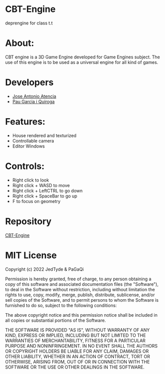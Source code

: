 # CBT-Engine
deprengine for class t.t

# About:
CBT engine is a 3D Game Engine developed for Game Engines subject. The use of this engine is to be used as a universal engine for all kind of games.

# Developers

- <a href="https://github.com/JedTyde">Jose Antonio Atencia</a>
- <a href="https://github.com/PaGaQi">Pau Garcia i Quiroga</a>

# Features:

- House rendered and texturized
- Controllable camera
- Editor Windows

# Controls:

- Right click to look
- Right click + WASD to move
- Right click + LeftCTRL to go down
- Right click + SpaceBar to go up
- F to focus on geometry

# Repository

<a href="https://github.com/JedTyde/CBT-Engine">CBT-Engine</a>

# MIT License
Copyright (c) 2022 JedTyde & PaGaQi

Permission is hereby granted, free of charge, to any person obtaining a copy of this software and associated documentation files (the "Software"), to deal in the Software without restriction, including without limitation the rights to use, copy, modify, merge, publish, distribute, sublicense, and/or sell copies of the Software, and to permit persons to whom the Software is furnished to do so, subject to the following conditions:

The above copyright notice and this permission notice shall be included in all copies or substantial portions of the Software.

THE SOFTWARE IS PROVIDED "AS IS", WITHOUT WARRANTY OF ANY KIND, EXPRESS OR IMPLIED, INCLUDING BUT NOT LIMITED TO THE WARRANTIES OF MERCHANTABILITY, FITNESS FOR A PARTICULAR PURPOSE AND NONINFRINGEMENT. IN NO EVENT SHALL THE AUTHORS OR COPYRIGHT HOLDERS BE LIABLE FOR ANY CLAIM, DAMAGES OR OTHER LIABILITY, WHETHER IN AN ACTION OF CONTRACT, TORT OR OTHERWISE, ARISING FROM, OUT OF OR IN CONNECTION WITH THE SOFTWARE OR THE USE OR OTHER DEALINGS IN THE SOFTWARE.